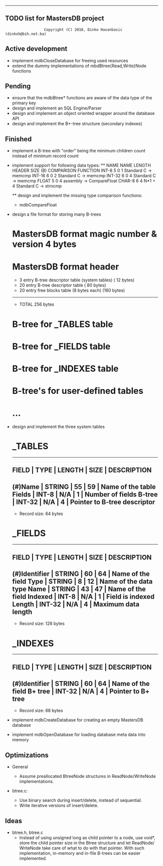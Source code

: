 -----------------------------------
  TODO list for MastersDB project
-----------------------------------
                      Copyright (C) 2010, Dinko Hasanbasic (dinkoh@bih.net.ba)

Active development
------------------
  * implement mdbCloseDatabase for freeing used resources
  * extend the dummy implementations of mbdBtree{Read,Write}Node functions
  
Pending
-------
  * ensure that the mdbBtree* functions are aware of the data type of the
    primary key
  * design and implement an SQL Engine/Parser
  * design and implement an object oriented wrapper around the database API
  * design and implement the B+-tree structure (secondary indexes)

Finished
--------
  * implement a B-tree with "order" being the minimum children count
    instead of minimum record count
    
  * implement support for following data types:
    ** NAME     NAME LENGTH  HEADER  SIZE (B)  COMPARISON FUNCTION
       INT-8    5            0       1         Standard C -> memcmp
       INT-16   6            0       2         Standard C -> memcmp
       INT-32   6            0       4         Standard C -> memcmp
       FLOAT    5            0       4         assembly   -> CompareFloat
       CHAR-8   6            4       N*1 + 4   Standard C -> strncmp
       
    ** design and implement the missing type comparison functions:
      - mdbCompareFloat

  * design a file format for storing many B-trees
    # MastersDB format magic number & version              4 bytes
    # MastersDB format header
      - 3 entry B-tree descriptor table (system tables) ( 12 bytes)
      - 20 entry B-tree descriptor table                ( 80 bytes)
      - 20 entry free blocks table (8 bytes each)       (160 bytes)
      --------------------------------------------------------------
      - TOTAL                                            256 bytes
    # B-tree for _TABLES table
    # B-tree for _FIELDS table
    # B-tree for _INDEXES table
    # B-tree's for user-defined tables
    # ...

  * design and implement the three system tables

    # _TABLES
      -----------------------------------------------------------------
      FIELD    | TYPE   | LENGTH | SIZE | DESCRIPTION
      -----------------------------------------------------------------
      (#)Name  | STRING | 55     | 59   | Name of the table
      Fields   | INT-8  | N/A    | 1    | Number of fields
      B-tree   | INT-32 | N/A    | 4    | Pointer to B-tree descriptor
      -----------------------------------------------------------------
      - Record size: 64 bytes

    # _FIELDS
      -----------------------------------------------------------------
      FIELD          | TYPE   | LENGTH | SIZE | DESCRIPTION
      -----------------------------------------------------------------
      (#)Identifier  | STRING | 60     | 64   | Name of the field
      Type           | STRING | 8      | 12   | Name of the data type
      Name           | STRING | 43     | 47   | Name of the field
      Indexed        | INT-8  | N/A    | 1    | Field is indexed
      Length         | INT-32 | N/A    | 4    | Maximum data length
      -----------------------------------------------------------------
      - Record size: 128 bytes

    # _INDEXES
      -----------------------------------------------------------------
      FIELD          | TYPE   | LENGTH | SIZE | DESCRIPTION
      -----------------------------------------------------------------
      (#)Identifier  | STRING | 60     | 64   | Name of the field
      B+ tree        | INT-32 | N/A    | 4    | Pointer to B+ tree
      -----------------------------------------------------------------
      - Record size: 68 bytes

  * implement mdbCreateDatabase for creating an empty MastersDB database
  
  * implement mdbOpenDatabase for loading database meta data into memory

Optimizations
-------------
  * General
    - Assume preallocated BtreeNode structures in ReadNode/WriteNode
      implementations.
            
  * btree.c:
    - Use binary search during insert/delete, instead of sequential.
    - Write iterative versions of insert/delete.

Ideas
-----
  * btree.h, btree.c
    - Instead of using unsigned long as child pointer to a node, use void*,
      store the child pointer size in the Btree structure and let ReadNode/
      WriteNode take care of what to do with that pointer. With such
      implementation, in-memory and in-file B-trees can be easier implemented.
